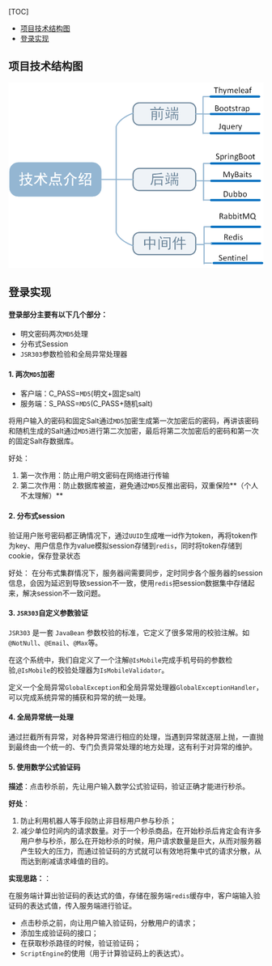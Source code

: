 [TOC]

- [项目技术结构图](#项目技术结构图)
- [登录实现](#登录实现)

## **项目技术结构图**

<img src="assets\技术栈.png" style="zoom:80%;" />

## 登录实现

#### **登录部分主要有以下几个部分：**

- 明文密码两次`MD5`处理
- 分布式Session
- `JSR303`参数检验和全局异常处理器

#### 1. 两次`MD5`加密

- 客户端：C_PASS=`MD5`(明文+固定salt)
- 服务端：S_PASS=`MD5`(C_PASS+随机salt)

将用户输入的密码和固定Salt通过`MD5`加密生成第一次加密后的密码，再讲该密码和随机生成的Salt通过`MD5`进行第二次加密，最后将第二次加密后的密码和第一次的固定Salt存数据库。

好处：

1. 第一次作用：防止用户明文密码在网络进行传输
2. 第二次作用：防止数据库被盗，避免通过`MD5`反推出密码，双重保险**（个人不太理解）**

#### 2. 分布式session

验证用户账号密码都正确情况下，通过`UUID`生成唯一id作为token，再将token作为key、用户信息作为value模拟session存储到`redis`，同时将token存储到cookie，保存登录状态

好处： 在分布式集群情况下，服务器间需要同步，定时同步各个服务器的session信息，会因为延迟到导致session不一致，使用`redis`把session数据集中存储起来，解决session不一致问题。

#### 3. `JSR303`自定义参数验证

`JSR303` 是一套 `JavaBean` 参数校验的标准，它定义了很多常用的校验注解。如`@NotNull`、`@Email`、`@Max`等。

在这个系统中，我们自定义了一个注解`@IsMobile`完成手机号码的参数检验,`@IsMobile`的校验处理器为`IsMobileValidator`。

定义一个全局异常`GlobalException`和全局异常处理器`GlobalExceptionHandler`，可以完成系统异常的捕获和异常的统一处理。

#### 4. 全局异常统一处理

通过拦截所有异常，对各种异常进行相应的处理，当遇到异常就逐层上抛，一直抛到最终由一个统一的、专门负责异常处理的地方处理，这有利于对异常的维护。

#### 5. 使用数学公式验证码

**描述**：点击秒杀前，先让用户输入数学公式验证码，验证正确才能进行秒杀。

**好处**：

1. 防止利用机器人等手段防止非目标用户参与秒杀；
2. 减少单位时间内的请求数量。对于一个秒杀商品，在开始秒杀后肯定会有许多用户参与秒杀，那么在开始秒杀的时候，用户请求数量是巨大，从而对服务器产生较大的压力，而通过验证码的方式就可以有效地将集中式的请求分散，从而达到削减请求峰值的目的。

**实现思路：**：

在服务端计算出验证码的表达式的值，存储在服务端`redis`缓存中，客户端输入验证码的表达式值，传入服务端进行验证。

- 点击秒杀之前，向让用户输入验证码，分散用户的请求；
- 添加生成验证码的接口；
- 在获取秒杀路径的时候，验证验证码；
- `ScriptEngine`的使用（用于计算验证码上的表达式）。

